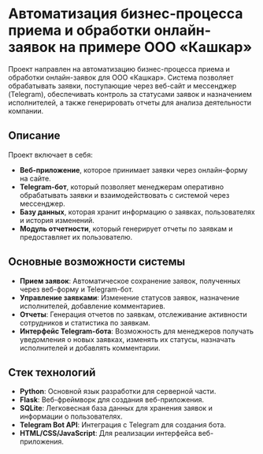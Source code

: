 # Автоматизация бизнес-процесса приема и обработки онлайн-заявок на примере ООО «Кашкар»

Проект направлен на автоматизацию бизнес-процесса приема и обработки онлайн-заявок для ООО «Кашкар». Система позволяет обрабатывать заявки, поступающие через веб-сайт и мессенджер (Telegram), обеспечивать контроль за статусами заявок и назначением исполнителей, а также генерировать отчеты для анализа деятельности компании.

## Описание

Проект включает в себя:
- **Веб-приложение**, которое принимает заявки через онлайн-форму на сайте.
- **Telegram-бот**, который позволяет менеджерам оперативно обрабатывать заявки и взаимодействовать с системой через мессенджер.
- **Базу данных**, которая хранит информацию о заявках, пользователях и история изменений.
- **Модуль отчетности**, который генерирует отчеты по заявкам и предоставляет их пользователю.

## Основные возможности системы

- **Прием заявок**: Автоматическое сохранение заявок, полученных через веб-форму и Telegram-бот.
- **Управление заявками**: Изменение статусов заявок, назначение исполнителей, добавление комментариев.
- **Отчеты**: Генерация отчетов по заявкам, отслеживание активности сотрудников и статистика по заявкам.
- **Интерфейс Telegram-бота**: Возможность для менеджеров получать уведомления о новых заявках, изменять их статусы, назначать исполнителей и добавлять комментарии.

## Стек технологий

- **Python**: Основной язык разработки для серверной части.
- **Flask**: Веб-фреймворк для создания веб-приложения.
- **SQLite**: Легковесная база данных для хранения заявок и информации о пользователях.
- **Telegram Bot API**: Интеграция с Telegram для создания бота.
- **HTML/CSS/JavaScript**: Для реализации интерфейса веб-приложения.
